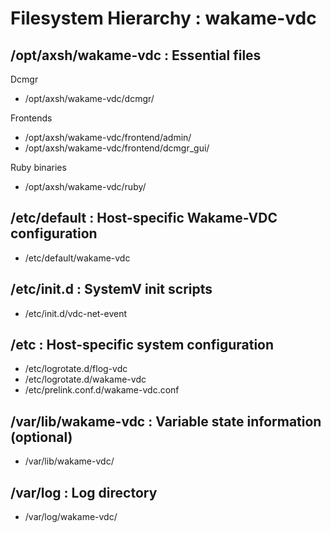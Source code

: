 Filesystem Hierarchy : wakame-vdc
=================================

/opt/axsh/wakame-vdc : Essential files
--------------------------------------
Dcmgr

+ /opt/axsh/wakame-vdc/dcmgr/

Frontends

+ /opt/axsh/wakame-vdc/frontend/admin/
+ /opt/axsh/wakame-vdc/frontend/dcmgr_gui/

Ruby binaries

+ /opt/axsh/wakame-vdc/ruby/

/etc/default : Host-specific Wakame-VDC configuration
-----------------------------------------------------

+ /etc/default/wakame-vdc

/etc/init.d : SystemV init scripts
----------------------------------

+ /etc/init.d/vdc-net-event

/etc : Host-specific system configuration
-----------------------------------------

+ /etc/logrotate.d/flog-vdc
+ /etc/logrotate.d/wakame-vdc
+ /etc/prelink.conf.d/wakame-vdc.conf

/var/lib/wakame-vdc : Variable state information (optional)
-----------------------------------------------------------

+ /var/lib/wakame-vdc/

/var/log : Log directory
------------------------

+ /var/log/wakame-vdc/
